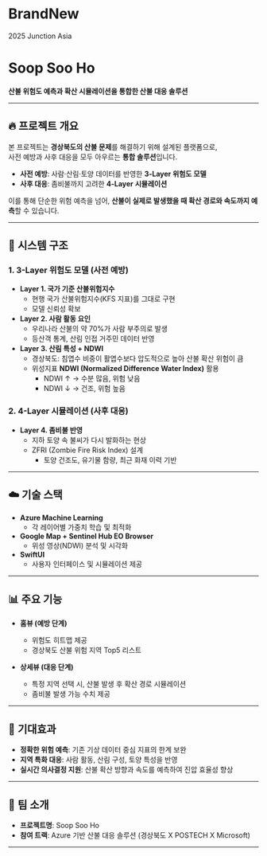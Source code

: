 # BrandNew
2025 Junction Asia

# Soop Soo Ho
**산불 위험도 예측과 확산 시뮬레이션을 통합한 산불 대응 솔루션**  

---

## 🔥 프로젝트 개요
본 프로젝트는 **경상북도의 산불 문제**를 해결하기 위해 설계된 플랫폼으로,  
사전 예방과 사후 대응을 모두 아우르는 **통합 솔루션**입니다.  

- **사전 예방**: 사람·산림·토양 데이터를 반영한 **3-Layer 위험도 모델**
- **사후 대응**: 좀비불까지 고려한 **4-Layer 시뮬레이션**

이를 통해 단순한 위험 예측을 넘어, **산불이 실제로 발생했을 때 확산 경로와 속도까지 예측**할 수 있습니다.  

---

## 🧩 시스템 구조

### 1. 3-Layer 위험도 모델 (사전 예방)
- **Layer 1. 국가 기준 산불위험지수**
  - 현행 국가 산불위험지수(KFS 지표)를 그대로 구현
  - 모델 신뢰성 확보
- **Layer 2. 사람 활동 요인**
  - 우리나라 산불의 약 70%가 사람 부주의로 발생
  - 등산객 통계, 산림 인접 거주민 데이터 반영
- **Layer 3. 산림 특성 + NDWI**
  - 경상북도: 침엽수 비중이 활엽수보다 압도적으로 높아 산불 확산 위험이 큼
  - 위성지표 **NDWI (Normalized Difference Water Index)** 활용
    - NDWI ↑ → 수분 많음, 위험 낮음
    - NDWI ↓ → 건조, 위험 높음

### 2. 4-Layer 시뮬레이션 (사후 대응)
- **Layer 4. 좀비불 반영**
  - 지하 토양 속 불씨가 다시 발화하는 현상
  - ZFRI (Zombie Fire Risk Index) 설계
    - 토양 건조도, 유기물 함량, 최근 화재 이력 기반

---

## ☁️ 기술 스택
- **Azure Machine Learning**  
  - 각 레이어별 가중치 학습 및 최적화
- **Google Map + Sentinel Hub EO Browser**  
  - 위성 영상(NDWI) 분석 및 시각화
- **SwiftUI**  
  - 사용자 인터페이스 및 시뮬레이션 제공

---

## 📊 주요 기능
- **홈뷰 (예방 단계)**  
  - 위험도 히트맵 제공  
  - 경상북도 산불 위험 지역 Top5 리스트  

- **상세뷰 (대응 단계)**  
  - 특정 지역 선택 시, 산불 발생 후 확산 경로 시뮬레이션
  - 좀비불 발생 가능 수치 제공

---

## 🚀 기대효과
- **정확한 위험 예측**: 기존 기상 데이터 중심 지표의 한계 보완  
- **지역 특화 대응**: 사람 활동, 산림 구성, 토양 특성을 반영  
- **실시간 의사결정 지원**: 산불 확산 방향과 속도를 예측하여 진압 효율성 향상  

---

## 👥 팀 소개
- **프로젝트명**: Soop Soo Ho  
- **참여 트랙**: Azure 기반 산불 대응 솔루션 (경상북도 X POSTECH X Microsoft)  


---
